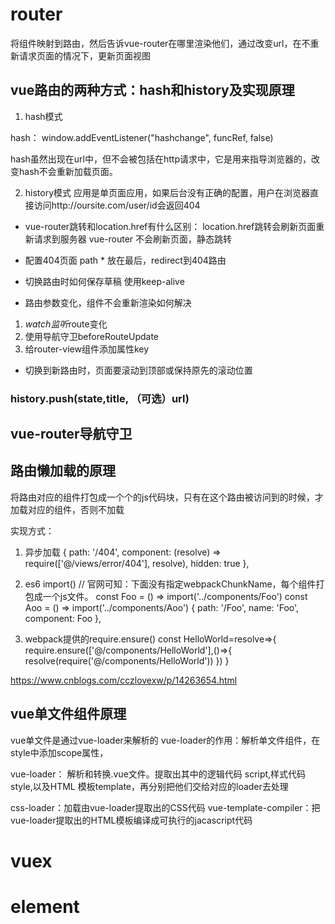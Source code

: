 # router
将组件映射到路由，然后告诉vue-router在哪里渲染他们，通过改变url，在不重新请求页面的情况下，更新页面视图
## vue路由的两种方式：hash和history及实现原理

1. hash模式

hash：
window.addEventListener("hashchange", funcRef, false)

hash虽然出现在url中，但不会被包括在http请求中，它是用来指导浏览器的，改变hash不会重新加载页面。

2. history模式
应用是单页面应用，如果后台没有正确的配置，用户在浏览器直接访问http://oursite.com/user/id会返回404


- vue-router跳转和location.href有什么区别：
location.href跳转会刷新页面重新请求到服务器
vue-router 不会刷新页面，静态跳转

- 配置404页面
path * 放在最后，redirect到404路由

- 切换路由时如何保存草稿
使用keep-alive

- 路由参数变化，组件不会重新渲染如何解决
1. $watch监听$route变化
2. 使用导航守卫beforeRouteUpdate
3. 给router-view组件添加属性key

- 切换到新路由时，页面要滚动到顶部或保持原先的滚动位置


### history.push(state,title, （可选）url)



## vue-router导航守卫


## 路由懒加载的原理
将路由对应的组件打包成一个个的js代码块，只有在这个路由被访问到的时候，才加载对应的组件，否则不加载

实现方式：
1. 异步加载 
  {
    path: '/404',
    component: (resolve) => require(['@/views/error/404'], resolve),
    hidden: true
  },
2. es6 import()
// 官网可知：下面没有指定webpackChunkName，每个组件打包成一个js文件。
const Foo = () => import('../components/Foo')
const Aoo = () => import('../components/Aoo')
 {
            path: '/Foo',
            name: 'Foo',
            component: Foo
 },

3. webpack提供的require.ensure()
const HelloWorld=resolve=>{
		require.ensure(['@/components/HelloWorld'],()=>{
			resolve(require('@/components/HelloWorld'))
		})
	}

https://www.cnblogs.com/cczlovexw/p/14263654.html
## vue单文件组件原理
vue单文件是通过vue-loader来解析的
vue-loader的作用：解析单文件组件，在style中添加scope属性，



vue-loader：
解析和转换.vue文件。提取出其中的逻辑代码 script,样式代码style,以及HTML 模板template，再分别把他们交给对应的loader去处理

css-loader：加载由vue-loader提取出的CSS代码
vue-template-compiler：把vue-loader提取出的HTML模板编译成可执行的jacascript代码







# vuex
# element